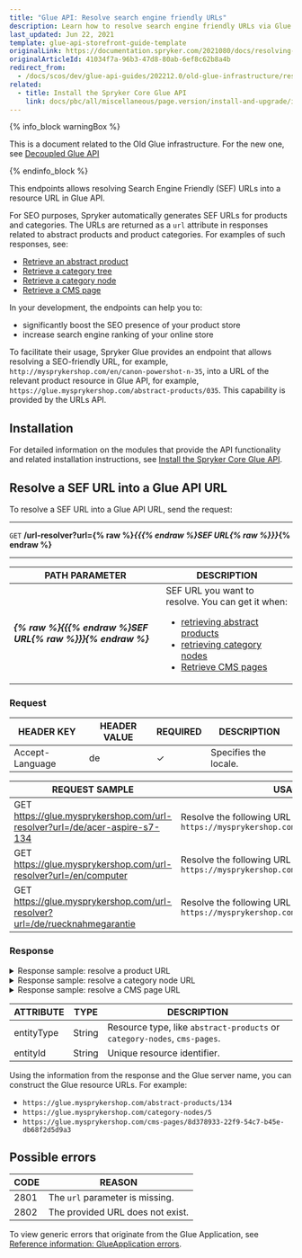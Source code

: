 ```yaml
---
title: "Glue API: Resolve search engine friendly URLs"
description: Learn how to resolve search engine friendly URLs via Glue API.
last_updated: Jun 22, 2021
template: glue-api-storefront-guide-template
originalLink: https://documentation.spryker.com/2021080/docs/resolving-search-engine-friendly-urls
originalArticleId: 41034f7a-96b3-47d8-80ab-6ef8c62b8a4b
redirect_from:
  - /docs/scos/dev/glue-api-guides/202212.0/old-glue-infrastructure/resolving-search-engine-friendly-urls.html
related:
  - title: Install the Spryker Core Glue API
    link: docs/pbc/all/miscellaneous/page.version/install-and-upgrade/install-glue-api/install-the-spryker-core-glue-api.html
---
```


{% info_block warningBox %}

This is a document related to the Old Glue infrastructure. For the new one, see [Decoupled Glue API](/docs/scos/dev/glue-api-guides/{{page.version}}/decoupled-glue-api.html)

{% endinfo_block %}

This endpoints allows resolving Search Engine Friendly (SEF) URLs into a resource URL in Glue API.

For SEO purposes, Spryker automatically generates SEF URLs for products and categories. The URLs are returned as a `url` attribute in responses related to abstract products and product categories. For examples of such responses, see:
* [Retrieve an abstract product](/docs/pbc/all/product-information-management/{{page.version}}/base-shop/manage-using-glue-api/abstract-products/glue-api-retrieve-abstract-products.html#retrieve-an-abstract-product)
* [Retrieve a category tree](/docs/pbc/all/product-information-management/{{page.version}}/base-shop/manage-using-glue-api/categories/glue-api-retrieve-category-trees.html#retrieve-a-category-tree)
* [Retrieve a category node](/docs/pbc/all/product-information-management/{{page.version}}/base-shop/manage-using-glue-api/categories/glue-api-retrieve-category-nodes.html#retrieve-a-category-node)
* [Retrieve a CMS page](/docs/pbc/all/content-management-system/{{page.version}}/base-shop/manage-using-glue-api/retrieve-cms-pages.html)

In your development, the endpoints can help you to:
* significantly boost the SEO presence of your product store
* increase search engine ranking of your online store

To facilitate their usage, Spryker Glue provides an endpoint that allows resolving a SEO-friendly URL, for example, `http://mysprykershop.com/en/canon-powershot-n-35`, into a URL of the relevant product resource in Glue API, for example, `https://glue.mysprykershop.com/abstract-products/035`. This capability is provided by the URLs API.


## Installation

For detailed information on the modules that provide the API functionality and related installation instructions, see [Install the Spryker Core Glue API](/docs/pbc/all/miscellaneous/{{page.version}}/install-and-upgrade/install-glue-api/install-the-spryker-core-glue-api.html).

## Resolve a SEF URL into a Glue API URL

To resolve a SEF URL into a Glue API URL, send the request:

***
`GET` **/url-resolver?url={% raw %}*{{{% endraw %}SEF URL{% raw %}}}*{% endraw %}**
***

| PATH PARAMETER  | DESCRIPTION |
| --------------- | ---------------- |
| ***{% raw %}{{{% endraw %}SEF URL{% raw %}}}{% endraw %}*** | SEF URL you want to resolve. You can get it when:<ul><li>[retrieving abstract products](/docs/pbc/all/product-information-management/{{page.version}}/base-shop/manage-using-glue-api/abstract-products/glue-api-retrieve-abstract-products.html)</li><li>[retrieving category nodes](/docs/pbc/all/product-information-management/{{page.version}}/base-shop/manage-using-glue-api/categories/glue-api-retrieve-category-nodes.html)</li><li>[Retrieve CMS pages](/docs/pbc/all/content-management-system/{{page.version}}/base-shop/manage-using-glue-api/retrieve-cms-pages.html)</li></ul>|

### Request

| HEADER KEY  | HEADER VALUE | REQUIRED | DESCRIPTION    |
| -------------- | ------------ | ------------ | -------------- |
| Accept-Language | de          | ✓      | Specifies the locale. |

| REQUEST SAMPLE | USAGE |
| --- | --- |
| GET https://glue.mysprykershop.com/url-resolver?url=/de/acer-aspire-s7-134 | Resolve the following URL of a product: `https://mysprykershop.com/de/acer-aspire-s7-134` |
| GET https://glue.mysprykershop.com/url-resolver?url=/en/computer | Resolve the following URL of a category node: `https://mysprykershop.com/en/computer` |
| GET https://glue.mysprykershop.com/url-resolver?url=/de/ruecknahmegarantie | Resolve the following URL of a CMS page `https://mysprykershop.com/de/ruecknahmegarantie` |

### Response

<details>
<summary markdown='span'>Response sample: resolve a product URL</summary>

```json
{
    "data": [
        {
            "type": "url-resolver",
            "id": null,
            "attributes": {
                "entityType": "abstract-products",
                "entityId": "134"
            },
            "links": {
                "self": "https://glue.mysprykershop.com/url-resolver?url=/de/acer-aspire-s7-134"
            }
        }
    ],
    "links": {
        "self": "https://glue.mysprykershop.com/url-resolver?url=/de/acer-aspire-s7-134"
    }
}
```    
</details>

<details>
<summary markdown='span'>Response sample: resolve a category node URL</summary>

```json
{
    "data": [
        {
            "type": "url-resolver",
            "id": null,
            "attributes": {
                "entityType": "category-nodes",
                "entityId": "5"
            },
            "links": {
                "self": "https://glue.mysprykershop.com/url-resolver?url=/en/computer"
            }
        }
    ],
    "links": {
        "self": "https://glue.mysprykershop.com/url-resolver?url=/en/computer"
    }
}
```
</details>

<details>
<summary markdown='span'>Response sample: resolve a CMS page URL</summary>

```json
{
    "data": [
        {
            "type": "url-resolver",
            "id": null,
            "attributes": {
                "entityType": "cms-pages",
                "entityId": "8d378933-22f9-54c7-b45e-db68f2d5d9a3"
            },
            "links": {
                "self": "https://glue.mysprykershop.com/url-resolver?url=/en/return-policy"
            }
        }
    ],
    "links": {
        "self": "https://glue.mysprykershop.com/url-resolver?url=/en/return-policy"
    }
}
```
</details>

| ATTRIBUTE | TYPE | DESCRIPTION |
| --- | --- | --- |
| entityType | String | Resource type, like `abstract-products` or `category-nodes`, `cms-pages`. |
| entityId | String | Unique resource identifier. |

Using the information from the response and the Glue server name, you can construct the Glue resource URLs. For example:
* `https://glue.mysprykershop.com/abstract-products/134`
* `https://glue.mysprykershop.com/category-nodes/5`
* `https://glue.mysprykershop.com/cms-pages/8d378933-22f9-54c7-b45e-db68f2d5d9a3`

## Possible errors

| CODE | REASON |
| --- | --- |
| 2801 | The `url` parameter is missing. |
| 2802 | The provided URL does not exist. |

To view generic errors that originate from the Glue Application, see [Reference information: GlueApplication errors](/docs/scos/dev/glue-api-guides/{{page.version}}/old-glue-infrastructure/reference-information-glueapplication-errors.html).
